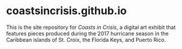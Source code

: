 # coastsincrisis.github.io
This is the site repository for _Coasts in Crisis_, a digital art exhibit that features pieces produced during the 2017 hurricane season in the Caribbean islands of St. Croix, the Florida Keys, and Puerto Rico.
